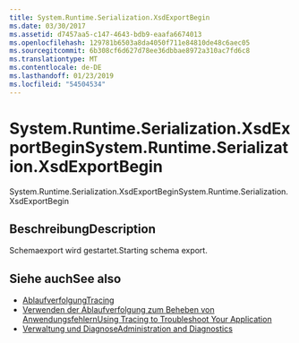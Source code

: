 ```yaml
---
title: System.Runtime.Serialization.XsdExportBegin
ms.date: 03/30/2017
ms.assetid: d7457aa5-c147-4643-bdb9-eaafa6674013
ms.openlocfilehash: 129781b6503a8da4050f711e84810de48c6aec05
ms.sourcegitcommit: 6b308cf6d627d78ee36dbbae8972a310ac7fd6c8
ms.translationtype: MT
ms.contentlocale: de-DE
ms.lasthandoff: 01/23/2019
ms.locfileid: "54504534"
---
```

# <a name="systemruntimeserializationxsdexportbegin"></a><span data-ttu-id="7f4c6-102">System.Runtime.Serialization.XsdExportBegin</span><span class="sxs-lookup"><span data-stu-id="7f4c6-102">System.Runtime.Serialization.XsdExportBegin</span></span>
<span data-ttu-id="7f4c6-103">System.Runtime.Serialization.XsdExportBegin</span><span class="sxs-lookup"><span data-stu-id="7f4c6-103">System.Runtime.Serialization.XsdExportBegin</span></span>  
  
## <a name="description"></a><span data-ttu-id="7f4c6-104">Beschreibung</span><span class="sxs-lookup"><span data-stu-id="7f4c6-104">Description</span></span>  
 <span data-ttu-id="7f4c6-105">Schemaexport wird gestartet.</span><span class="sxs-lookup"><span data-stu-id="7f4c6-105">Starting schema export.</span></span>  
  
## <a name="see-also"></a><span data-ttu-id="7f4c6-106">Siehe auch</span><span class="sxs-lookup"><span data-stu-id="7f4c6-106">See also</span></span>
- [<span data-ttu-id="7f4c6-107">Ablaufverfolgung</span><span class="sxs-lookup"><span data-stu-id="7f4c6-107">Tracing</span></span>](../../../../../docs/framework/wcf/diagnostics/tracing/index.md)
- [<span data-ttu-id="7f4c6-108">Verwenden der Ablaufverfolgung zum Beheben von Anwendungsfehlern</span><span class="sxs-lookup"><span data-stu-id="7f4c6-108">Using Tracing to Troubleshoot Your Application</span></span>](../../../../../docs/framework/wcf/diagnostics/tracing/using-tracing-to-troubleshoot-your-application.md)
- [<span data-ttu-id="7f4c6-109">Verwaltung und Diagnose</span><span class="sxs-lookup"><span data-stu-id="7f4c6-109">Administration and Diagnostics</span></span>](../../../../../docs/framework/wcf/diagnostics/index.md)
